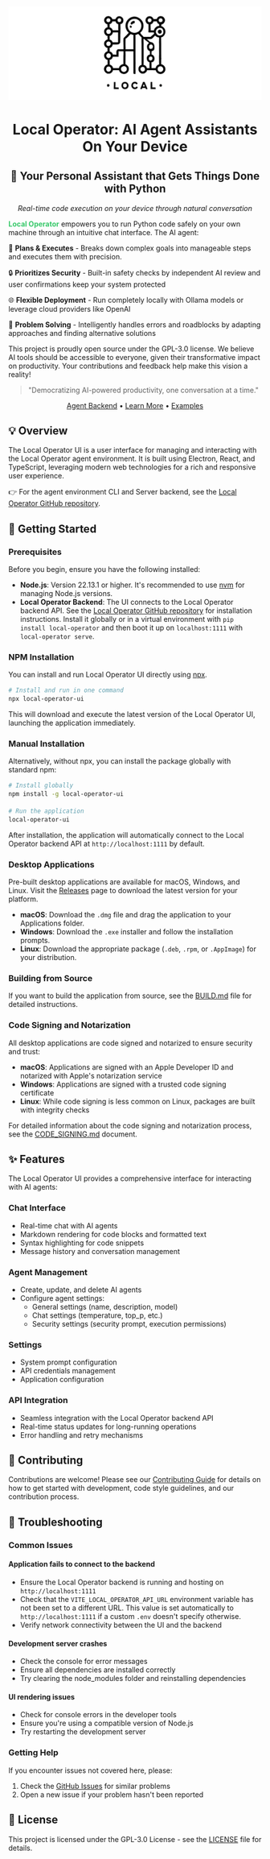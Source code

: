 <picture>
  <source media="(prefers-color-scheme: dark)" srcset="./resources/local-operator-icon-2-dark-clear.png">
  <source media="(prefers-color-scheme: light)" srcset="./resources/local-operator-icon-2-light-clear.png">
  <img alt="Shows a black Local Operator Logo in light color mode and a white one in dark color mode."
       src="./resources/local-operator-icon-2-light-clear.png">
</picture>

<h1 align="center">Local Operator: AI Agent Assistants On Your Device</h1>
<div align="center">
  <h2>🤖 Your Personal Assistant that Gets Things Done with Python</h2>
  <p><i>Real-time code execution on your device through natural conversation</i></p>
</div>

**<span style="color: #38C96A">Local Operator</span>** empowers you to run Python code safely on your own machine through an intuitive chat interface. The AI agent:

🎯 **Plans & Executes** - Breaks down complex goals into manageable steps and executes them with precision.

🔒 **Prioritizes Security** - Built-in safety checks by independent AI review and user confirmations keep your system protected

🌐 **Flexible Deployment** - Run completely locally with Ollama models or leverage cloud providers like OpenAI

🔧 **Problem Solving** - Intelligently handles errors and roadblocks by adapting approaches and finding alternative solutions

This project is proudly open source under the GPL-3.0 license. We believe AI tools should be accessible to everyone, given their transformative impact on productivity. Your contributions and feedback help make this vision a reality!

> "Democratizing AI-powered productivity, one conversation at a time."

<div align="center">
  <a href="https://github.com/damianvtran/local-operator">Agent Backend</a> •
  <a href="https://local-operator.com">Learn More</a> •
  <a href="https://github.com/damianvtran/local-operator/tree/main/examples/notebooks">Examples</a>
</div>

## 💡 Overview

The Local Operator UI is a user interface for managing and interacting with the Local Operator agent environment. It is built using Electron, React, and TypeScript, leveraging modern web technologies for a rich and responsive user experience.

👉 For the agent environment CLI and Server backend, see the [Local Operator GitHub repository](https://github.com/damianvtran/local-operator).

## 🚀 Getting Started

### Prerequisites

Before you begin, ensure you have the following installed:

- **Node.js**: Version 22.13.1 or higher. It's recommended to use [nvm](https://github.com/nvm-sh/nvm) for managing Node.js versions.
- **Local Operator Backend**: The UI connects to the Local Operator backend API. See the [Local Operator GitHub repository](https://github.com/damianvtran/local-operator) for installation instructions.  Install it globally or in a virtual environment with `pip install local-operator` and then boot it up on `localhost:1111` with `local-operator serve`.

### NPM Installation

You can install and run Local Operator UI directly using [npx](https://docs.n8n.io/hosting/installation/npm/).

```bash
# Install and run in one command
npx local-operator-ui
```

This will download and execute the latest version of the Local Operator UI, launching the application immediately.

### Manual Installation

Alternatively, without npx, you can install the package globally with standard npm:

```bash
# Install globally
npm install -g local-operator-ui

# Run the application
local-operator-ui
```

After installation, the application will automatically connect to the Local Operator backend API at `http://localhost:1111` by default.

### Desktop Applications

Pre-built desktop applications are available for macOS, Windows, and Linux. Visit the [Releases](https://github.com/damianvtran/local-operator-ui/releases) page to download the latest version for your platform.

- **macOS**: Download the `.dmg` file and drag the application to your Applications folder.
- **Windows**: Download the `.exe` installer and follow the installation prompts.
- **Linux**: Download the appropriate package (`.deb`, `.rpm`, or `.AppImage`) for your distribution.

### Building from Source

If you want to build the application from source, see the [BUILD.md](./docs/BUILD.md) file for detailed instructions.

### Code Signing and Notarization

All desktop applications are code signed and notarized to ensure security and trust:

- **macOS**: Applications are signed with an Apple Developer ID and notarized with Apple's notarization service
- **Windows**: Applications are signed with a trusted code signing certificate
- **Linux**: While code signing is less common on Linux, packages are built with integrity checks

For detailed information about the code signing and notarization process, see the [CODE_SIGNING.md](./docs/CODE_SIGNING.md) document.

## ✨ Features

The Local Operator UI provides a comprehensive interface for interacting with AI agents:

### Chat Interface

- Real-time chat with AI agents
- Markdown rendering for code blocks and formatted text
- Syntax highlighting for code snippets
- Message history and conversation management

### Agent Management

- Create, update, and delete AI agents
- Configure agent settings:
  - General settings (name, description, model)
  - Chat settings (temperature, top_p, etc.)
  - Security settings (security prompt, execution permissions)

### Settings

- System prompt configuration
- API credentials management
- Application configuration

### API Integration

- Seamless integration with the Local Operator backend API
- Real-time status updates for long-running operations
- Error handling and retry mechanisms

## 🤝 Contributing

Contributions are welcome! Please see our [Contributing Guide](./CONTRIBUTING.md) for details on how to get started with development, code style guidelines, and our contribution process.

## 🐛 Troubleshooting

### Common Issues

#### Application fails to connect to the backend

- Ensure the Local Operator backend is running and hosting on `http://localhost:1111`
- Check that the `VITE_LOCAL_OPERATOR_API_URL` environment variable has not been set to a different URL.  This value is set automatically to `http://localhost:1111` if a custom `.env` doesn't specify otherwise.
- Verify network connectivity between the UI and the backend

#### Development server crashes

- Check the console for error messages
- Ensure all dependencies are installed correctly
- Try clearing the node_modules folder and reinstalling dependencies

#### UI rendering issues

- Check for console errors in the developer tools
- Ensure you're using a compatible version of Node.js
- Try restarting the development server

### Getting Help

If you encounter issues not covered here, please:

1. Check the [GitHub Issues](https://github.com/local-operator/local-operator-ui/issues) for similar problems
2. Open a new issue if your problem hasn't been reported

## 📄 License

This project is licensed under the GPL-3.0 License - see the [LICENSE](LICENSE) file for details.
